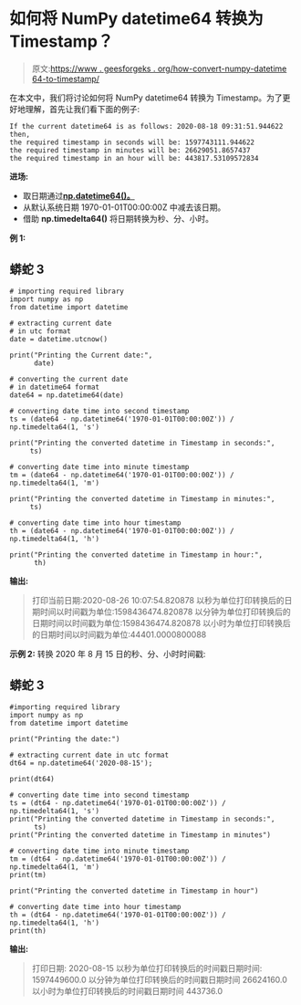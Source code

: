 # 如何将 NumPy datetime64 转换为 Timestamp？

> 原文:[https://www . geesforgeks . org/how-convert-numpy-datetime 64-to-timestamp/](https://www.geeksforgeeks.org/how-to-convert-numpy-datetime64-to-timestamp/)

在本文中，我们将讨论如何将 NumPy datetime64 转换为 Timestamp。为了更好地理解，首先让我们看下面的例子:

```
If the current datetime64 is as follows: 2020-08-18 09:31:51.944622
then,
the required timestamp in seconds will be: 1597743111.944622
the required timestamp in minutes will be: 26629051.8657437
the required timestamp in an hour will be: 443817.53109572834

```

**进场:**

*   取日期通过[**np.datetime64()。**](https://www.geeksforgeeks.org/python-numpy-datetime64-method/)
*   从默认系统日期 1970-01-01T00:00:00Z 中减去该日期。
*   借助 **np.timedelta64()** 将日期转换为秒、分、小时。

**例 1:**

## 蟒蛇 3

```
# importing required library
import numpy as np
from datetime import datetime

# extracting current date 
# in utc format
date = datetime.utcnow()

print("Printing the Current date:",
      date)

# converting the current date
# in datetime64 format
date64 = np.datetime64(date)

# converting date time into second timestamp 
ts = (date64 - np.datetime64('1970-01-01T00:00:00Z')) / np.timedelta64(1, 's')

print("Printing the converted datetime in Timestamp in seconds:",
     ts)

# converting date time into minute timestamp 
tm = (date64 - np.datetime64('1970-01-01T00:00:00Z')) / np.timedelta64(1, 'm')

print("Printing the converted datetime in Timestamp in minutes:",
     ts)

# converting date time into hour timestamp 
th = (date64 - np.datetime64('1970-01-01T00:00:00Z')) / np.timedelta64(1, 'h')

print("Printing the converted datetime in Timestamp in hour:",
      th)
```

**输出:**

> 打印当前日期:2020-08-26 10:07:54.820878
> 以秒为单位打印转换后的日期时间以时间戳为单位:1598436474.820878
> 以分钟为单位打印转换后的日期时间以时间戳为单位:1598436474.820878
> 以小时为单位打印转换后的日期时间以时间戳为单位:44401.0000800088

**示例 2:** 转换 2020 年 8 月 15 日的秒、分、小时时间戳:

## 蟒蛇 3

```
#importing required library
import numpy as np
from datetime import datetime

print("Printing the date:")

# extracting current date in utc format
dt64 = np.datetime64('2020-08-15');

print(dt64)

# converting date time into second timestamp 
ts = (dt64 - np.datetime64('1970-01-01T00:00:00Z')) / np.timedelta64(1, 's')
print("Printing the converted datetime in Timestamp in seconds:", 
      ts)
print("Printing the converted datetime in Timestamp in minutes")

# converting date time into minute timestamp 
tm = (dt64 - np.datetime64('1970-01-01T00:00:00Z')) / np.timedelta64(1, 'm')
print(tm)

print("Printing the converted datetime in Timestamp in hour")

# converting date time into hour timestamp 
th = (dt64 - np.datetime64('1970-01-01T00:00:00Z')) / np.timedelta64(1, 'h')
print(th)
```

**输出:**

> 打印日期:
> 2020-08-15
> 以秒为单位打印转换后的时间戳日期时间:
> 1597449600.0
> 以分钟为单位打印转换后的时间戳日期时间
> 26624160.0
> 以小时为单位打印转换后的时间戳日期时间
> 443736.0